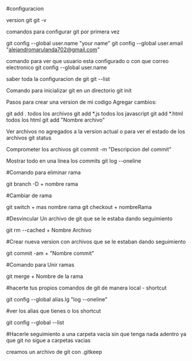 #configuracion

version git
git -v

comandos para configurar git por primera vez

git config --global user.name "your name"
git config --global user.email "alejandromarulanda702@gmail.com"

comando para ver que usuario esta configurado o con que correo electronico
git config --global user.name

saber toda la configuracion de git
git --list

Comando para inicializar git en un directorio
git init

Pasos para crear una version de mi codigo
Agregar cambios:

git add . todos los archivos
git add \*.js todos los javascript
git add \*.html todos los html
git add "Nombre archivo"

Ver archivos no agregados a la version actual o para ver el estado de los archivos
git status

Comprometer los archivos
git commit -m "Descripcion del commit"

Mostrar todo en una linea los commits
git log --oneline

#Comando para eliminar rama

git branch -D + nombre rama

#Cambiar de rama

git switch + mas nombre rama
git checkout + nombreRama

#Desvincular Un archivo de git que se le estaba dando seguimiento

git rm --cached + Nombre Archivo

#Crear nueva version con archivos que se le estaban dando seguimiento

git commit -am + "Nombre commit"

#Comando para Unir ramas

git merge + Nombre de la rama

#hacerte tus propios comandos de git de manera local - shortcut

git config --global alias.lg "log --oneline"

#ver los alias que tienes o los shortcut

git config --global --list

#Hacerle seguimiento a una carpeta vacia sin que tenga nada adentro ya que git no sigue a carpetas vacias

creamos un archivo de git con .gitkeep
